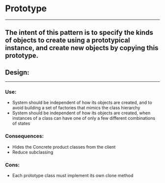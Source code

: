 ﻿# Prototype

---
## The intent of this pattern is to specify the kinds of objects to create using a prototypical instance, and  create new objects by copying this prototype.

## Design:

---
### Use:
- System should be independent of how its objects are created, and to avoid building a set of factories that mimics the class hierarchy
- System should be independent of how its objects are created, when instances of a class can have one of only a few different combinations of states

### Consequences:
- Hides the Concrete product classes from the client
- Reduce subclassing

### Cons:
- Each prototype class must implement its own clone method